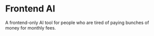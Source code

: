 # Frontend AI

A frontend-only AI tool for people who are tired of paying bunches of money for monthly fees.
